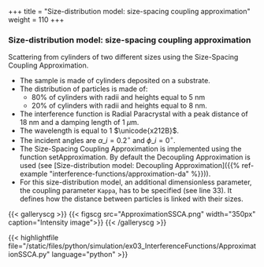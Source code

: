 +++
title = "Size-distribution model: size-spacing coupling approximation"
weight = 110
+++

### Size-distribution model: size-spacing coupling approximation

Scattering from cylinders of two different sizes using the Size-Spacing Coupling Approximation.

* The sample is made of cylinders deposited on a substrate.
* The distribution of particles is made of:
  * 80% of cylinders with radii and heights equal to $5$ nm
  * 20% of cylinders with radii and heights equal to $8$ nm.
* The interference function is Radial Paracrystal with a peak distance of $18$ nm and a damping length of $1$ $\mu$m.
* The wavelength is equal to $1$ $\unicode{x212B}$.
* The incident angles are $\alpha\_i = 0.2 ^{\circ}$ and $\phi\_i = 0^{\circ}$.
* The Size-Spacing Coupling Approximation is implemented using the function setApproximation. By default the Decoupling Approximation is used (see [Size-distribution model: Decoupling Approximation]({{% ref-example "interference-functions/approximation-da" %}})).
* For this size-distribution model, an additional dimensionless parameter, the coupling parameter `Kappa`, has to be specified (see line 33). It defines how the distance between particles is linked with their sizes.

{{< galleryscg >}}
{{< figscg src="ApproximationSSCA.png" width="350px" caption="Intensity image">}}
{{< /galleryscg >}}

{{< highlightfile 
file="/static/files/python/simulation/ex03_InterferenceFunctions/ApproximationSSCA.py" language="python" >}}
